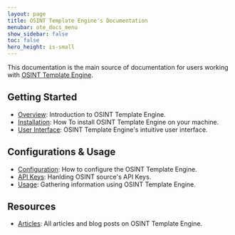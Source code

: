 ```yaml
---
layout: page
title: OSINT Template Engine's Documentation
menubar: ote_docs_menu
show_sidebar: false
toc: false
hero_height: is-small
---
```


This documentation is the main source of documentation for users working with [OSINT Template Engine](https://SpiderSuite.github.io/OTE).

## Getting Started
* [Overview](/OTE/docs/Overview): Introduction to OSINT Template Engine.
* [Installation](/OTE/docs/Installation): How To install OSINT Template Engine on your machine.
* [User Interface](/OTE/docs/UserInterface): OSINT Template Engine's intuitive user interface.

## Configurations & Usage
* [Configuration](/OTE/docs/Configurations): How to configure the OSINT Template Engine.
* [API Keys](/OTE/docs/APIKeys): Hanlding OSINT source's API Keys.
* [Usage](/OTE/docs/Usage): Gathering information using OSINT Template Engine.

## Resources
- [Articles](/OTE/docs/Articles): All articles and blog posts on OSINT Template Engine.